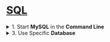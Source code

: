 <h1 style='text-decoration:underline'>SQL</h1>

<details><summary>1. Start <b>MySQL</b> in the <b>Command Line</b></summary><p>
~~~
mysql -u root -p

# Then write your password "root"
~~~
</p></details>

<details><summary>2. Create <b>Database</b></summary><p>
<h4>Database can have multiple tables</h4>
~~~sql
CREATE DATABASE name_of_database;

# Add semi-colon at the end to finish your command.
~~~
</p></details>

<details><summary>3. Use Specific <b>Database</b></summary><p>
~~~
USE name_of_db;

####### OUTPUT #########
Database Changed.
~~~
</p></details>

<details><summary>4. <b>Import/Source</b> Existing database into MySQL</summary><p>
~~~
# NOTE: you need to create an empty database first, the use it, then source the existing database.

SOURCE path/to/database.sql;
~~~
</p></details>

<details><summary>1. Start <b>SQL</b> in the <b>Command Line</b></summary><p>
~~~
mysql -u root -p

# Then write your password "root"
~~~
</p></details>